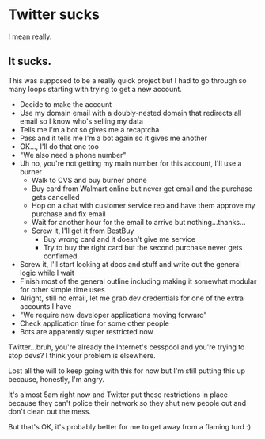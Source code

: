 # Twitter sucks

I mean really.

## It sucks.

This was supposed to be a really quick project but I had to go through so many loops starting with trying to get a new account.

- Decide to make the account
- Use my domain email with a doubly-nested domain that redirects all email so I know who's selling my data
- Tells me I'm a bot so gives me a recaptcha
- Pass and it tells me I'm a bot again so it gives me another
- OK..., I'll do that one too
- "We also need a phone number"
- Uh no, you're not getting my main number for this account, I'll use a burner
  - Walk to CVS and buy burner phone
  - Buy card from Walmart online but never get email and the purchase gets cancelled
  - Hop on a chat with customer service rep and have them approve my purchase and fix email
  - Wait for another hour for the email to arrive but nothing...thanks...
  - Screw it, I'll get it from BestBuy
    - Buy wrong card and it doesn't give me service
    - Try to buy the right card but the second purchase never gets confirmed
- Screw it, I'll start looking at docs and stuff and write out the general logic while I wait
- Finish most of the general outline including making it somewhat modular for other simple time uses
- Alright, still no email, let me grab dev credentials for one of the extra accounts I have
- "We require new developer applications moving forward"
- Check application time for some other people
- Bots are apparently super restricted now

Twitter...bruh, you're already the Internet's cesspool and you're trying to stop devs? I think your problem is elsewhere.

Lost all the will to keep going with this for now but I'm still putting this up because, honestly, I'm angry.

It's almost 5am right now and Twitter put these restrictions in place because they can't police their network so they shut new people out and don't clean out the mess.

But that's OK, it's probably better for me to get away from a flaming turd :)
